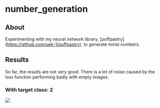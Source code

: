 # number_generation

## About
Experimenting with my neural network library, [puffpastry] (https://github.com/uek-1/puffpastry), to generate mnist numbers.

## Results
So far, the results are not very good. There is a lot of noise caused by the loss function performing badly with empty images.

### With target class: 2
<img src = "https://raw.githubusercontent.com/uek-1/number_generation/examples/2.gif">

